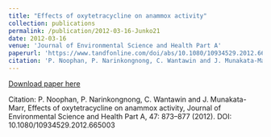 ```yaml
---
title: "Effects of oxytetracycline on anammox activity"
collection: publications
permalink: /publication/2012-03-16-Junko21
date: 2012-03-16
venue: 'Journal of Environmental Science and Health Part A'
paperurl: 'https://www.tandfonline.com/doi/abs/10.1080/10934529.2012.665003'
citation: 'P. Noophan, P. Narinkongnong, C. Wantawin and J. Munakata-Marr, Effects of oxytetracycline on anammox activity, Journal of Environmental Science and Health Part A, 47: 873–877 (2012). DOI: 10.1080/10934529.2012.665003'
---
```


<a href='https://www.tandfonline.com/doi/abs/10.1080/10934529.2012.665003'>Download paper here</a>

Citation: P. Noophan, P. Narinkongnong, C. Wantawin and J. Munakata-Marr, Effects of oxytetracycline on anammox activity, Journal of Environmental Science and Health Part A, 47: 873–877 (2012). DOI: 10.1080/10934529.2012.665003